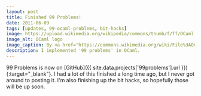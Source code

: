 ```yaml
---
layout: post
title: Finished 99 Problems! 
date: 2011-06-09
tags: [updates, 99-ocaml-problems, bit-hacks]
image: https://upload.wikimedia.org/wikipedia/commons/thumb/f/ff/OCaml_Logo.svg/256px-OCaml_Logo.svg.png
image_alt: OCaml logo
image_caption: By <a href="https://commons.wikimedia.org/wiki/File%3AOCaml_Logo.svg" target="_blank">OCaml.org</a>
description: I implemented '99 problems' in OCaml.
---
```


99 Problems is now on [GitHub]({{ site.data.projects['99problems'].url }}){:target="_blank"}. I had a lot of this finished a long time ago, but I never got around to posting it. I'm also finishing up the bit hacks, so hopefully those will be up soon.